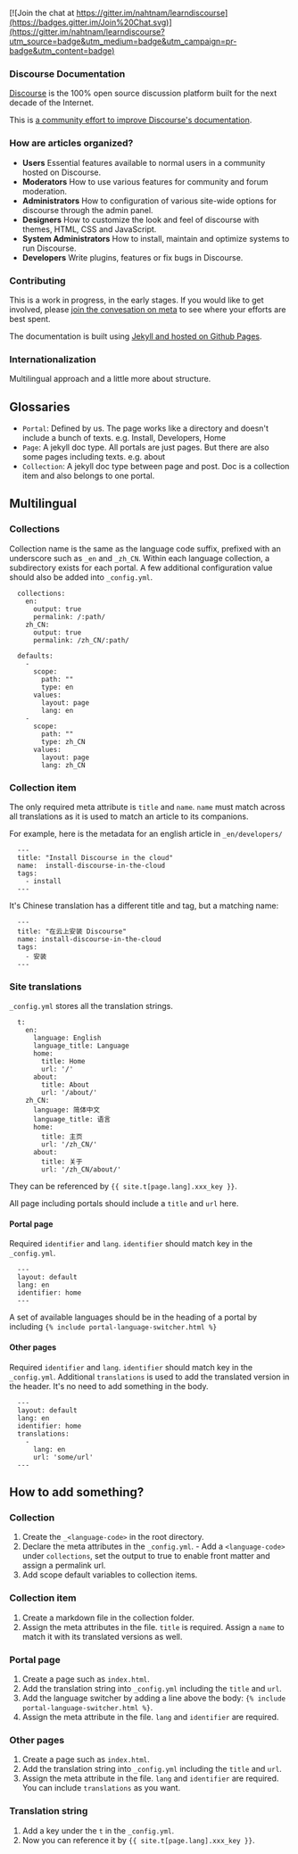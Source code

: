 [![Join the chat at https://gitter.im/nahtnam/learndiscourse](https://badges.gitter.im/Join%20Chat.svg)](https://gitter.im/nahtnam/learndiscourse?utm_source=badge&utm_medium=badge&utm_campaign=pr-badge&utm_content=badge)

### Discourse Documentation

[Discourse](http://www.discourse.org) is the 100% open source discussion platform built for the next decade of the Internet.

This is [a community effort to improve Discourse's documentation](https://meta.discourse.org/t/a-community-effort-to-improve-discourses-documentation/29129).

### How are articles organized?

- **Users**
  Essential features available to normal users in a community hosted on Discourse.
- **Moderators**
  How to use various features for community and forum moderation.
- **Administrators**
  How to configuration of various site-wide options for discourse through the admin panel.
- **Designers**
  How to customize the look and feel of discourse with themes, HTML, CSS and JavaScript.
- **System Administrators**
  How to install, maintain and optimize systems to run Discourse.
- **Developers**
  Write plugins, features or fix bugs in Discourse.

### Contributing

  This is a work in progress, in the early stages.  If you would like to get involved, please [join the convesation on meta](https://meta.discourse.org/t/a-community-effort-to-improve-discourses-documentation/29129) to see where your efforts are best spent.

  The documentation is built using [Jekyll and hosted on Github Pages](https://help.github.com/articles/using-jekyll-with-pages/).


### Internationalization

  Multilingual approach and a little more about structure.


  ## Glossaries

  - `Portal`: Defined by us. The page works like a directory and doesn't include a bunch of texts. e.g. Install, Developers, Home
  - `Page`: A jekyll doc type. All portals are just pages. But there are also some pages including texts. e.g. about
  - `Collection`: A jekyll doc type between page and post. Doc is a collection item and also belongs to one portal.

  ## Multilingual

  ### Collections

  Collection name is the same as the language code suffix, prefixed with an underscore such as `_en` and `_zh_CN`. Within each language collection, a subdirectory exists for each portal. A few additional configuration value should also be added into `_config.yml`.

      collections:
        en:
          output: true
          permalink: /:path/
        zh_CN:
          output: true
          permalink: /zh_CN/:path/

      defaults:
        -
          scope:
            path: ""
            type: en
          values:
            layout: page
            lang: en
        -
          scope:
            path: ""
            type: zh_CN
          values:
            layout: page
            lang: zh_CN

  ### Collection item

  The only required meta attribute is `title` and `name`.
  `name` must match across all translations as it is used to match an article to its companions.

  For example, here is the metadata for an english article in `_en/developers/`

      ---
      title: "Install Discourse in the cloud"
      name:  install-discourse-in-the-cloud
      tags:
        - install
      ---

  It's Chinese translation has a different title and tag, but a matching name:

      ---
      title: "在云上安装 Discourse"
      name: install-discourse-in-the-cloud
      tags:
        - 安装
      ---


  ### Site translations

  `_config.yml` stores all the translation strings.

      t:
        en:
          language: English
          language_title: Language
          home:
            title: Home
            url: '/'
          about:
            title: About
            url: '/about/'
        zh_CN:
          language: 简体中文
          language_title: 语言
          home:
            title: 主页
            url: '/zh_CN/'
          about:
            title: 关于
            url: '/zh_CN/about/'

  They can be referenced by `{{ site.t[page.lang].xxx_key }}`.

  All page including portals should include a `title` and `url` here.

  #### Portal page

  Required `identifier` and `lang`. `identifier` should match key in the `_config.yml`.

      ---
      layout: default
      lang: en
      identifier: home
      ---

  A set of available languages should be in the heading of a portal by including `{% include portal-language-switcher.html %}`

  #### Other pages

  Required `identifier` and `lang`. `identifier` should match key in the `_config.yml`. Additional `translations` is used to add the translated version in the header. It's no need to add something in the body.

      ---
      layout: default
      lang: en
      identifier: home
      translations:
        -
          lang: en
          url: 'some/url'
      ---

  ## How to add something?

  ### Collection

  1. Create the `_<language-code>` in the root directory.
  2. Declare the meta attributes in the `_config.yml`.
    - Add a `<language-code>` under `collections`, set the output to true to enable front matter and assign a permalink url.
  3. Add scope default variables to collection items.

  ### Collection item

  1. Create a markdown file in the collection folder.
  2. Assign the meta attributes in the file. `title` is required. Assign a `name` to match it with its translated versions as well.

  ### Portal page

  1. Create a page such as `index.html`.
  2. Add the translation string into `_config.yml` including the `title` and `url`.
  3. Add the language switcher by adding a line above the body: `{% include portal-language-switcher.html %}`.
  4. Assign the meta attribute in the file. `lang` and `identifier` are required.

  ### Other pages

  1. Create a page such as `index.html`.
  2. Add the translation string into `_config.yml` including the `title` and `url`.
  3. Assign the meta attribute in the file. `lang` and `identifier` are required. You can include `translations` as you want.

  ### Translation string

  1. Add a key under the `t` in the `_config.yml`.
  2. Now you can reference it by `{{ site.t[page.lang].xxx_key }}`.
